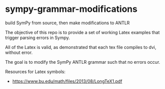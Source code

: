 # sympy-grammar-modifications
build SymPy from source, then make modifications to ANTLR

The objective of this repo is to provide a set of working Latex examples that trigger parsing errors in Sympy.

All of the Latex is valid, as demonstrated that each tex file compiles to dvi, without error.

The goal is to modify the SymPy ANTLR grammar such that no errors occur.



Resources for Latex symbols:
 * https://www.bu.edu/math/files/2013/08/LongTeX1.pdf
